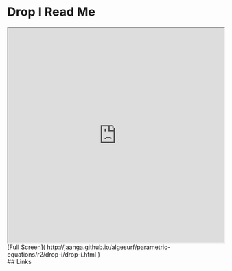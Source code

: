 Drop I Read Me
===

<iframe src='http://jaanga.github.io/algesurf/parametric-equations/r2/drop-i/drop-i.html' width=100% height=500px >
There is an `iframe` here. It is not visible when viewed on github.com/algesurf. To view, please see 'Project Links' below.
</iframe>
[Full Screen]( http://jaanga.github.io/algesurf/parametric-equations/r2/drop-i/drop-i.html )
<br>
## Links 
<http://www.3d-meier.de/tut3/Seite104.html>  
